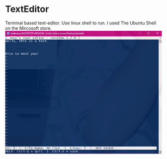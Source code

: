# TextEditor
Terminal based text-editor.
Use linux shell to run.
I used The Ubuntu Shell on the Mircosoft store.
![alt text](https://github.com/JoeBoiii72/TextEditor/blob/master/screenshots/Capture.jpg)
